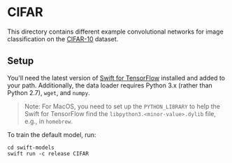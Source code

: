 # CIFAR

This directory contains different example convolutional networks for image
classification on the [CIFAR-10](https://www.cs.toronto.edu/~kriz/cifar.html) dataset.

## Setup

You'll need the latest version of [Swift for TensorFlow][SwiftForTensorFlow]
installed and added to your path. Additionally, the data loader requires Python
3.x (rather than Python 2.7), `wget`, and `numpy`.

> Note: For MacOS, you need to set up the `PYTHON_LIBRARY` to help the Swift for
> TensorFlow find the `libpython3.<minor-value>.dylib` file, e.g., in `homebrew`.

To train the default model, run:

```
cd swift-models
swift run -c release CIFAR
```

[SwiftForTensorFlow]: (https://github.com/tensorflow/swift/blob/master/Installation.md)
